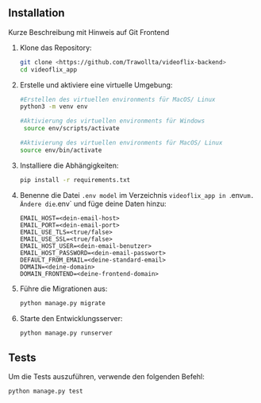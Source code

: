 ## Installation
Kurze Beschreibung mit Hinweis auf Git Frontend


1. Klone das Repository:
    ```sh
    git clone <https://github.com/Trawollta/videoflix-backend>
    cd videoflix_app
    ```

2. Erstelle und aktiviere eine virtuelle Umgebung:
    ```sh
    #Erstellen des virtuellen environments für MacOS/ Linux
    python3 -m venv env

    #Aktivierung des virtuellen environments für Windows
     source env/scripts/activate

    #Aktivierung des virtuellen environments für MacOS/ Linux
    source env/bin/activate
    ```
    

3. Installiere die Abhängigkeiten:
    ```sh
    pip install -r requirements.txt
    ```

4. Benenne die Datei `.env model` im Verzeichnis `videoflix_app in `.env` um.
    Ändere die `.env` und füge deine Daten hinzu:
    ```env
    EMAIL_HOST=<dein-email-host>
    EMAIL_PORT=<dein-email-port>
    EMAIL_USE_TLS=<true/false>
    EMAIL_USE_SSL=<true/false>
    EMAIL_HOST_USER=<dein-email-benutzer>
    EMAIL_HOST_PASSWORD=<dein-email-passwort>
    DEFAULT_FROM_EMAIL=<deine-standard-email>
    DOMAIN=<deine-domain>
    DOMAIN_FRONTEND=<deine-frontend-domain>
    ```

5. Führe die Migrationen aus:
    ```sh
    python manage.py migrate
    ```

6. Starte den Entwicklungsserver:
    ```sh
    python manage.py runserver
    ```

## Tests

Um die Tests auszuführen, verwende den folgenden Befehl:
```sh
python manage.py test